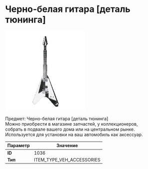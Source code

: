 # Черно-белая гитара [деталь тюнинга]

![Item Image](../img/1036.webp?raw=true)

Предмет: Черно-белая гитара [деталь тюнинга]<br>Можно приобрести в магазине запчастей, у коллекционеров,<br>собрать в подвале вашего дома или на центральном рынке.<br>Используется для установки на ваш автомобиль как аксессуар.


| Параметр | Значение |
|----------|----------|
| **ID** | 1036 |
| **Тип** | ITEM_TYPE_VEH_ACCESSORIES |

